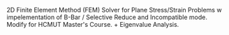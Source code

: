 2D Finite Element Method (FEM) Solver for Plane Stress/Strain Problems w impelementation of B-Bar / Selective Reduce and Incompatible mode. Modify for HCMUT Master's Course. + Eigenvalue Analysis.
